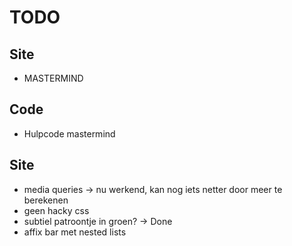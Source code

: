 # TODO

## Site
* MASTERMIND

## Code
* Hulpcode mastermind

## Site
* media queries -> nu werkend, kan nog iets netter door meer te berekenen
* geen hacky css
* subtiel patroontje in groen? -> Done
* affix bar met nested lists



